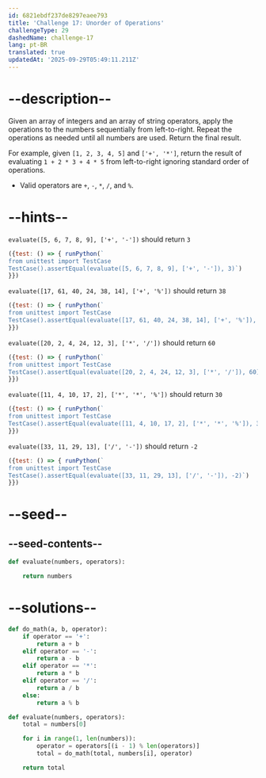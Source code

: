 ```yaml
---
id: 6821ebdf237de8297eaee793
title: 'Challenge 17: Unorder of Operations'
challengeType: 29
dashedName: challenge-17
lang: pt-BR
translated: true
updatedAt: '2025-09-29T05:49:11.211Z'
---
```


# --description--

Given an array of integers and an array of string operators, apply the operations to the numbers sequentially from left-to-right. Repeat the operations as needed until all numbers are used. Return the final result.

For example, given `[1, 2, 3, 4, 5]` and `['+', '*']`, return the result of evaluating `1 + 2 * 3 + 4 * 5` from left-to-right ignoring standard order of operations.

- Valid operators are `+`, `-`, `*`, `/`, and `%`.

# --hints--

`evaluate([5, 6, 7, 8, 9], ['+', '-'])` should return `3`

```js
({test: () => { runPython(`
from unittest import TestCase
TestCase().assertEqual(evaluate([5, 6, 7, 8, 9], ['+', '-']), 3)`)
}})
```

`evaluate([17, 61, 40, 24, 38, 14], ['+', '%'])` should return `38`

```js
({test: () => { runPython(`
from unittest import TestCase
TestCase().assertEqual(evaluate([17, 61, 40, 24, 38, 14], ['+', '%']), 38)`)
}})
```

`evaluate([20, 2, 4, 24, 12, 3], ['*', '/'])` should return `60`

```js
({test: () => { runPython(`
from unittest import TestCase
TestCase().assertEqual(evaluate([20, 2, 4, 24, 12, 3], ['*', '/']), 60)`)
}})
```

`evaluate([11, 4, 10, 17, 2], ['*', '*', '%'])` should return `30`

```js
({test: () => { runPython(`
from unittest import TestCase
TestCase().assertEqual(evaluate([11, 4, 10, 17, 2], ['*', '*', '%']), 30)`)
}})
```

`evaluate([33, 11, 29, 13], ['/', '-'])` should return `-2`

```js
({test: () => { runPython(`
from unittest import TestCase
TestCase().assertEqual(evaluate([33, 11, 29, 13], ['/', '-']), -2)`)
}})
```

# --seed--

## --seed-contents--

```py
def evaluate(numbers, operators):

    return numbers
```

# --solutions--

```py
def do_math(a, b, operator):
    if operator == '+':
        return a + b
    elif operator == '-':
        return a - b
    elif operator == '*':
        return a * b
    elif operator == '/':
        return a / b
    else:
        return a % b

def evaluate(numbers, operators):
    total = numbers[0]

    for i in range(1, len(numbers)):
        operator = operators[(i - 1) % len(operators)]
        total = do_math(total, numbers[i], operator)

    return total
```
